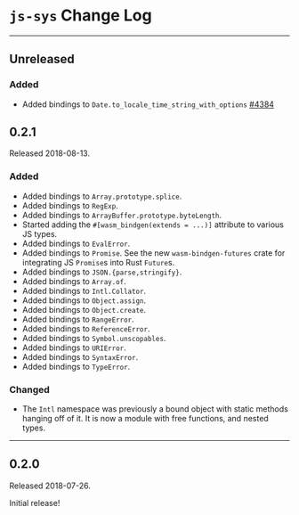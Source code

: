 # `js-sys` Change Log

--------------------------------------------------------------------------------
## Unreleased

### Added

* Added bindings to `Date.to_locale_time_string_with_options` 
  [#4384](https://github.com/rustwasm/wasm-bindgen/pull/4384)

## 0.2.1

Released 2018-08-13.

### Added

* Added bindings to `Array.prototype.splice`.
* Added bindings to `RegExp`.
* Added bindings to `ArrayBuffer.prototype.byteLength`.
* Started adding the `#[wasm_bindgen(extends = ...)]` attribute to various JS
  types.
* Added bindings to `EvalError`.
* Added bindings to `Promise`. See the new `wasm-bindgen-futures` crate for
  integrating JS `Promise`s into Rust `Future`s.
* Added bindings to `JSON.{parse,stringify}`.
* Added bindings to `Array.of`.
* Added bindings to `Intl.Collator`.
* Added bindings to `Object.assign`.
* Added bindings to `Object.create`.
* Added bindings to `RangeError`.
* Added bindings to `ReferenceError`.
* Added bindings to `Symbol.unscopables`.
* Added bindings to `URIError`.
* Added bindings to `SyntaxError`.
* Added bindings to `TypeError`.

### Changed

* The `Intl` namespace was previously a bound object with static methods hanging
  off of it. It is now a module with free functions, and nested types.

--------------------------------------------------------------------------------

## 0.2.0

Released 2018-07-26.

Initial release!

